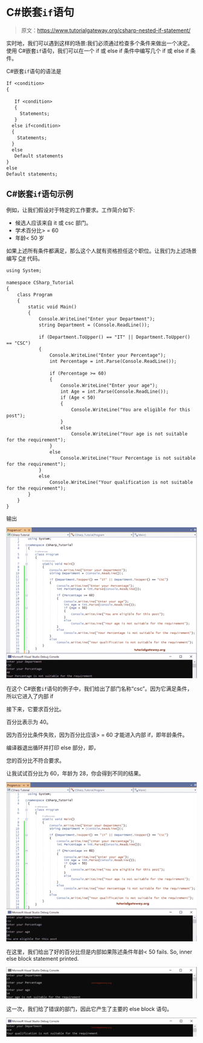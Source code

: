 # C#嵌套`if`语句

> 原文：<https://www.tutorialgateway.org/csharp-nested-if-statement/>

实时地，我们可以遇到这样的场景:我们必须通过检查多个条件来做出一个决定。使用 C#嵌套`if`语句，我们可以在一个 if 或 else if 条件中编写几个 if 或 else if 条件。

C#嵌套`if`语句的语法是

```
If <condition>
{

   If <condition>
   {
     Statements;
   }
  else if<condition>
  {
    Statements;
  }
  else
   Default statements
}
else
Default statements;
```

## C#嵌套`if`语句示例

例如，让我们假设对于特定的工作要求。工作简介如下:

*   候选人应该来自 it 或 csc 部门。
*   学术百分比> = 60
*   年龄< 50 岁

如果上述所有条件都满足，那么这个人就有资格担任这个职位。让我们为上述场景编写 [C#](https://www.tutorialgateway.org/csharp-tutorial/) 代码。

```
using System;

namespace CSharp_Tutorial
{
    class Program
    {
        static void Main()
        {
            Console.WriteLine("Enter your Department");
            string Department = (Console.ReadLine());

            if (Department.ToUpper() == "IT" || Department.ToUpper() == "CSC")
            {
                Console.WriteLine("Enter your Percentage");
                int Percentage = int.Parse(Console.ReadLine());

                if (Percentage >= 60)
                {
                    Console.WriteLine("Enter your age");
                    int Age = int.Parse(Console.ReadLine());
                    if (Age < 50)
                    {
                        Console.WriteLine("You are eligible for this post");
                    }
                    else
                        Console.WriteLine("Your age is not suitable for the requirement");
                }
                else
                    Console.WriteLine("Your Percentage is not suitable for the requirement");
            }
            else
                Console.WriteLine("Your qualification is not suitable for the requirement");
        }
    }
}

```

输出

![C# Nested If Statement 1](img/48b363872c9571ddd6ff3ebfac2827a9.png)

在这个 C#嵌套`if`语句的例子中，我们给出了部门名称“csc”。因为它满足条件，所以它进入了内部 if

接下来，它要求百分比。

百分比表示为 40。

因为百分比条件失败，因为百分比应该> = 60 才能进入内部 if，即年龄条件。

编译器退出循环并打印 else 部分，即，

您的百分比不符合要求。

让我试试百分比为 60，年龄为 28，你会得到不同的结果。

![C# Nested If Statement 2](img/a3ec9ee3ac0c73344542d6b59d79edc0.png)

在这里，我们给出了好的百分比但是内部如果陈述条件年龄< 50 fails. So, inner else block statement printed.

![C# Nested If Statement 3](img/5e029ee0446da4231a9f2f75673fcd7c.png)

这一次，我们给了错误的部门，因此它产生了主要的 else block 语句。

![C# Nested If Statement 4](img/0cde7e1348505a7ea96649c9ded03f0a.png)